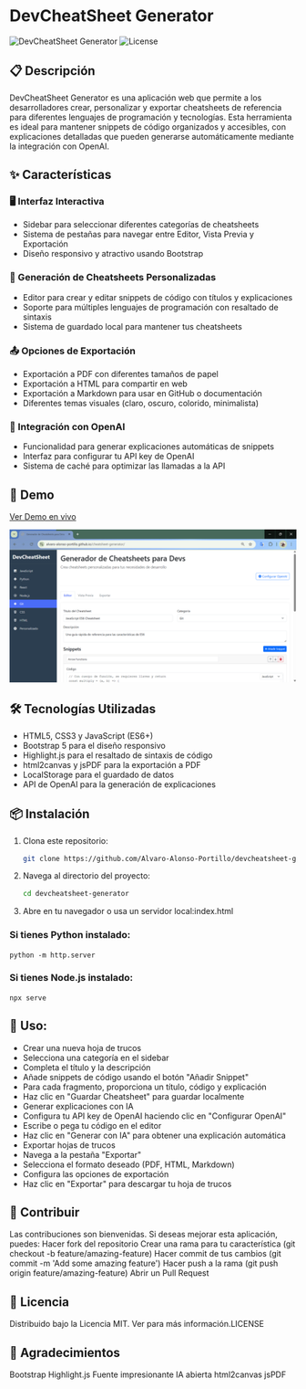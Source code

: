 # DevCheatSheet Generator

![DevCheatSheet Generator](https://img.shields.io/badge/version-1.0.0-blue) 
![License](https://img.shields.io/badge/license-MIT-green) 

## 📋 Descripción

DevCheatSheet Generator es una aplicación web que permite a los desarrolladores crear, personalizar y exportar cheatsheets de referencia para diferentes lenguajes de programación y tecnologías. Esta herramienta es ideal para mantener snippets de código organizados y accesibles, con explicaciones detalladas que pueden generarse automáticamente mediante la integración con OpenAI.

## ✨ Características

### 🖥️ Interfaz Interactiva
- Sidebar para seleccionar diferentes categorías de cheatsheets
- Sistema de pestañas para navegar entre Editor, Vista Previa y Exportación
- Diseño responsivo y atractivo usando Bootstrap

### 📝 Generación de Cheatsheets Personalizadas
- Editor para crear y editar snippets de código con títulos y explicaciones
- Soporte para múltiples lenguajes de programación con resaltado de sintaxis
- Sistema de guardado local para mantener tus cheatsheets

### 📤 Opciones de Exportación
- Exportación a PDF con diferentes tamaños de papel
- Exportación a HTML para compartir en web
- Exportación a Markdown para usar en GitHub o documentación
- Diferentes temas visuales (claro, oscuro, colorido, minimalista)

### 🤖 Integración con OpenAI
- Funcionalidad para generar explicaciones automáticas de snippets
- Interfaz para configurar tu API key de OpenAI
- Sistema de caché para optimizar las llamadas a la API

## 🚀 Demo

[Ver Demo en vivo](https://Alvaro-Alonso-Portillo.github.io/devcheatsheet-generator) 

![Screenshot de la aplicación](screenshot.png)

## 🛠️ Tecnologías Utilizadas

- HTML5, CSS3 y JavaScript (ES6+)
- Bootstrap 5 para el diseño responsivo
- Highlight.js para el resaltado de sintaxis de código
- html2canvas y jsPDF para la exportación a PDF
- LocalStorage para el guardado de datos
- API de OpenAI para la generación de explicaciones

## 📦 Instalación

1. Clona este repositorio:
   ```bash
   git clone https://github.com/Alvaro-Alonso-Portillo/devcheatsheet-generator.git
2. Navega al directorio del proyecto:
    ```bash
    cd devcheatsheet-generator
3. Abre en tu navegador o usa un servidor local:index.html

### Si tienes Python instalado:

    python -m http.server


### Si tienes Node.js instalado:
    npx serve
    

## 🔧 Uso:

- Crear una nueva hoja de trucos
- Selecciona una categoría en el sidebar
- Completa el título y la descripción
- Añade snippets de código usando el botón "Añadir Snippet"
- Para cada fragmento, proporciona un título, código y explicación
- Haz clic en "Guardar Cheatsheet" para guardar localmente
- Generar explicaciones con IA
- Configura tu API key de OpenAI haciendo clic en "Configurar OpenAI"
- Escribe o pega tu código en el editor
- Haz clic en "Generar con IA" para obtener una explicación automática
- Exportar hojas de trucos
- Navega a la pestaña "Exportar"
- Selecciona el formato deseado (PDF, HTML, Markdown)
- Configura las opciones de exportación
- Haz clic en "Exportar" para descargar tu hoja de trucos

## 🤝 Contribuir
Las contribuciones son bienvenidas. Si deseas mejorar esta aplicación, puedes:
Hacer fork del repositorio
Crear una rama para tu característica (git checkout -b feature/amazing-feature)
Hacer commit de tus cambios (git commit -m 'Add some amazing feature')
Hacer push a la rama (git push origin feature/amazing-feature)
Abrir un Pull Request

## 📄 Licencia
Distribuido bajo la Licencia MIT. Ver para más información.LICENSE

## 🙏 Agradecimientos
Bootstrap
Highlight.js
Fuente impresionante
IA abierta
html2canvas
jsPDF